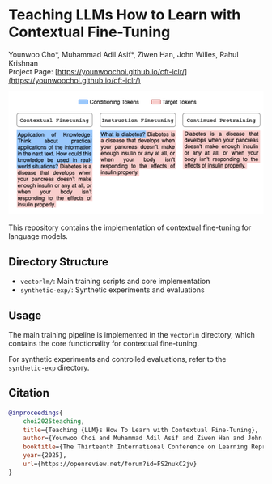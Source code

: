 # Teaching LLMs How to Learn with Contextual Fine-Tuning

Younwoo Cho*, Muhammad Adil Asif\*, Ziwen Han, John Willes, Rahul Krishnan <br>
Project Page: [https://younwoochoi.github.io/cft-iclr/](https://younwoochoi.github.io/cft-iclr/)

<p align="center">
  <img src="assets/main_fig.png" width="600px">
  <br>
</p>

This repository contains the implementation of contextual fine-tuning for language models.

## Directory Structure

- `vectorlm/`: Main training scripts and core implementation
- `synthetic-exp/`: Synthetic experiments and evaluations

## Usage

The main training pipeline is implemented in the `vectorlm` directory, which contains the core functionality for contextual fine-tuning.

For synthetic experiments and controlled evaluations, refer to the `synthetic-exp` directory.

## Citation

```bibtex
@inproceedings{
    choi2025teaching,
    title={Teaching {LLM}s How To Learn with Contextual Fine-Tuning},
    author={Younwoo Choi and Muhammad Adil Asif and Ziwen Han and John Willes and Rahul Krishnan},
    booktitle={The Thirteenth International Conference on Learning Representations},
    year={2025},
    url={https://openreview.net/forum?id=FS2nukC2jv}
}
```
